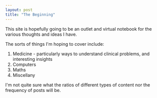 ```yaml
---
layout: post
title: "The Beginning"
---
```

This site is hopefully going to be an outlet and virtual notebook for the various thoughts and ideas I have.

The sorts of things I'm hoping to cover include:

1. Medicine - particularly ways to understand clinical problems, and interesting insights
2. Computers
3. Maths
4. Miscellany

I'm not quite sure what the ratios of different types of content nor the frequency of posts will be.
